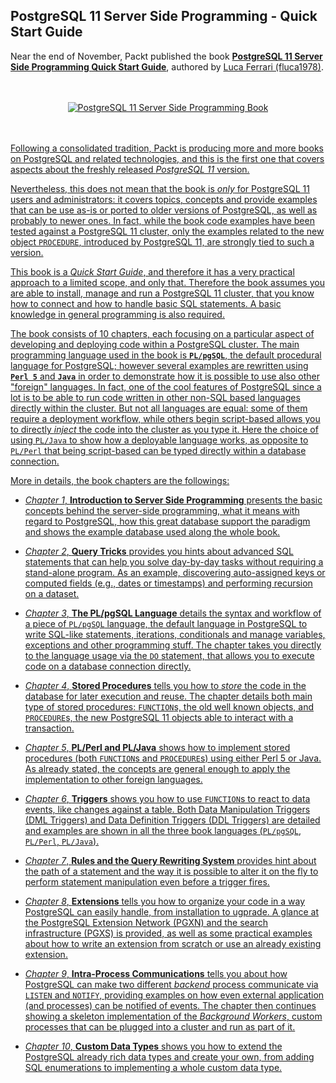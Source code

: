 PostgreSQL 11 Server Side Programming - Quick Start Guide
---

Near the end of November, Packt published the book **[PostgreSQL 11 Server Side Programming Quick Start Guide](https://www.packtpub.com/big-data-and-business-intelligence/postgresql-11-server-side-programming-quick-start-guide)**, authored by [Luca Ferrari (fluca1978)](https://fluca1978.github.io).

<br/>
<br/>
<center>
<a href="https://www.packtpub.com/big-data-and-business-intelligence/postgresql-11-server-side-programming-quick-start-guide" >
<img src="https://dz13w8afd47il.cloudfront.net/sites/default/files/imagecache/ppv4_main_book_cover/B11208.png" alt="PostgreSQL 11 Server Side Programming Book" />
</center>
<br/>
<br/>

Following a consolidated tradition, Packt is producing more and more books on PostgreSQL and related technologies, and this is the first one that covers aspects about the freshly released *PostgreSQL 11* version.

Nevertheless, this does not mean that the book is *only* for PostgreSQL 11 users and administrators: it covers topics, concepts and provide examples that can be use as-is or ported to older versions of PostgreSQL, as well as probably to newer ones. In fact, while the book code examples have been tested against a PostgreSQL 11 cluster, only the examples related to the new object `PROCEDURE`, introduced by PostgreSQL 11, are strongly tied to such a version.

This book is a *Quick Start Guide*, and therefore it has a very practical approach to a limited scope, and only that. Therefore the book assumes you are able to install, manage and run a PostgreSQL 11 cluster, that you know how to connect and how to handle basic SQL statements. A basic knowledge in general programming is also required.

The book consists of 10 chapters, each focusing on a particular aspect of developing and deploying code within a PostgreSQL cluster. The main programming language used in the book is **`PL/pgSQL`**, the default procedural language for PostgreSQL; however several examples are rewritten using **`Perl 5`** and **`Java`** in order to demonstrate how it is possible to use also other "foreign" languages. In fact, one of the cool features of PostgreSQL since a lot is to be able to run code written in other non-SQL based languages directly within the cluster. But not all languages are equal: some of them require a deployment workflow, while others begin script-based allows you to directly *inject* the code into the cluster as you type it. Here the choice of using `PL/Java` to show how a deployable language works, as opposite to `PL/Perl` that being script-based can be typed directly within a database connection.

More in details, the book chapters are the followings:

- *Chapter 1*, **Introduction to Server Side Programming** presents the basic concepts behind the server-side programming, what it means with regard to PostgreSQL, how this great database support the paradigm and shows the example database used along the whole book.

- *Chapter 2*, **Query Tricks** provides you hints about advanced SQL statements that can help you solve day-by-day tasks without requiring a stand-alone program. As an example, discovering auto-assigned keys or computed fields (e.g., dates or timestamps) and performing recursion on a dataset.

- *Chapter 3*, **The PL/pgSQL Language** details the syntax and workflow of a piece of `PL/pgSQL` language, the default language in PostgreSQL to write SQL-like statements, iterations, conditionals and manage variables, exceptions and other programming stuff. The chapter takes you directly to the language usage via the `DO` statement, that allows you to execute code on a database connection directly.

- *Chapter 4*, **Stored Procedures** tells you how to *store* the code in the database for later execution and reuse. The chapter details both main type of stored procedures: `FUNCTION`s, the old well known objects, and `PROCEDURE`s, the new PostgreSQL 11 objects able to interact with a transaction. 

- *Chapter 5*, **PL/Perl and PL/Java** shows how to implement stored procedures (both `FUNCTION`s and `PROCEDURE`s) using either Perl 5 or Java. As already stated, the concepts are general enough to apply the implementation to other foreign languages.



- *Chapter 6*, **Triggers** shows you how to use `FUNCTION`s to react to data events, like changes against a table. Both Data Manipulation Triggers (DML Triggers) and Data Definition Triggers (DDL Triggers) are detailed and examples are shown in all the three book languages (`PL/pgSQL`, `PL/Perl`, `PL/Java`).

- *Chapter 7*, **Rules and the Query Rewriting System** provides hint about the path of a statement and the way it is possible to alter it on the fly to perform statement manipulation even before a trigger fires.

- *Chapter 8*, **Extensions** tells you how to organize your code in a way PostgreSQL can easily handle, from installation to ugprade. A glance at the PostgreSQL Extension Network (PGXN) and the search infrastructure (PGXS) is provided, as well as some practical examples about how to write an extension from scratch or use an already existing extension.

- *Chapter 9*, **Intra-Process Communications** tells you about how PostgreSQL can make two different *backend* process communicate via `LISTEN` and `NOTIFY`, providing examples on how even external application (and processes) can be notified of events. The chapter then continues showing a skeleton implementation of the *Background Workers*, custom processes that can be plugged into a cluster and run as part of it.


- *Chapter 10*, **Custom Data Types** shows you how to extend the PostgreSQL already rich data types and create your own, from adding SQL enumerations to implementing a whole custom data type.

